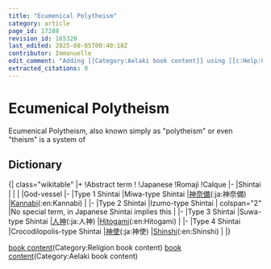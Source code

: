 ```yaml
---
title: "Ecumenical Polytheism"
category: article
page_id: 17288
revision_id: 165320
last_edited: 2025-08-05T00:40:18Z
contributor: Immanuelle
edit_comment: "Adding [[Category:Aelaki book content]] using [[c:Help:Cat-a-lot|Cat-a-lot]]"
extracted_citations: 0
---
```


# Ecumenical Polytheism

Ecumenical Polytheism, also known simply as "polytheism" or even "theism" is a system of 





## Dictionary
{| class="wikitable"
|+
!Abstract term
!
!Japanese
!Romaji
!Calque
|-
|Shintai
|
|
|
|God-vessel
|-
|Type 1 Shintai
|Miwa-type Shintai
|[神奈備](神奈備)(:ja:神奈備)
|[Kannabi](Kannabi)(:en:Kannabi)
|
|-
|Type 2 Shintai
|Izumo-type Shintai
| colspan="2" |No special term, in Japanese Shintai implies this
|
|-
|Type 3 Shintai
|Suwa-type Shintai
|[人神](人神)(:ja:人神)
|[Hitogami](Hitogami)(:en:Hitogami)
|
|-
|Type 4 Shintai
|Crocodilopolis-type Shintai
|[神使](神使)(:ja:神使)
|[Shinshi](Shinshi)(:en:Shinshi)
|
|}

[book content](Category:Religion)(Category:Religion book content)
[book content](Category:Aelaki)(Category:Aelaki book content)

